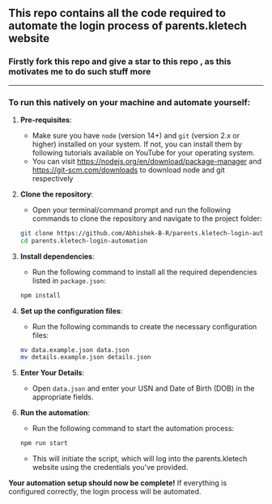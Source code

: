 ## This repo contains all the code required to automate the login process of parents.kletech website

### Firstly fork this repo and give a star to this repo , as this motivates me to do such stuff more
---
### To run this natively on your machine and automate yourself:

1. **Pre-requisites**:
    - Make sure you have `node` (version 14+) and `git` (version 2.x or higher) installed on your system. If not, you can install them by following tutorials available on YouTube for your operating system.
    - You can visit https://nodejs.org/en/download/package-manager and https://git-scm.com/downloads to download node and git respectively

2. **Clone the repository**:
    - Open your terminal/command prompt and run the following commands to clone the repository and navigate to the project folder:
    ```bash
    git clone https://github.com/Abhishek-B-R/parents.kletech-login-automation.git
    cd parents.kletech-login-automation
    ```

3. **Install dependencies**:
    - Run the following command to install all the required dependencies listed in `package.json`:
    ```bash
    npm install
    ```

4. **Set up the configuration files**:
    - Run the following commands to create the necessary configuration files:
    ```bash
    mv data.example.json data.json
    mv details.example.json details.json
    ```
<!-- 
5. **Configure MetaBypass API**:
    - Head over to `https://metabypass.tech/` and create a free account. After logging in, navigate to the `application` section and click on the `Copy Json` button.
    - Paste the copied content into `details.json`. Ensure that the API credentials are correctly set up in this file.You can refer the example format given in this repo. -->

5. **Enter Your Details**:
    - Open `data.json` and enter your USN and Date of Birth (DOB) in the appropriate fields.

6. **Run the automation**:
    - Run the following command to start the automation process:
    ```bash
    npm run start
    ```
    - This will initiate the script, which will log into the parents.kletech website using the credentials you've provided.

**Your automation setup should now be complete!** If everything is configured correctly, the login process will be automated.
